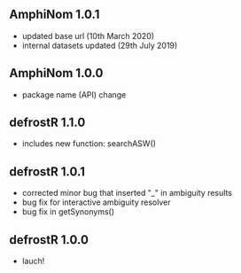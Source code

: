 ## AmphiNom 1.0.1
  + updated base url (10th March 2020)
  + internal datasets updated (29th July 2019)
  
## AmphiNom 1.0.0
  + package name (API) change

## defrostR 1.1.0
  + includes new function: searchASW()
  
## defrostR 1.0.1
  + corrected minor bug that inserted "_" in ambiguity results
  + bug fix for interactive ambiguity resolver
  + bug fix in getSynonyms()

## defrostR 1.0.0
  + lauch!
